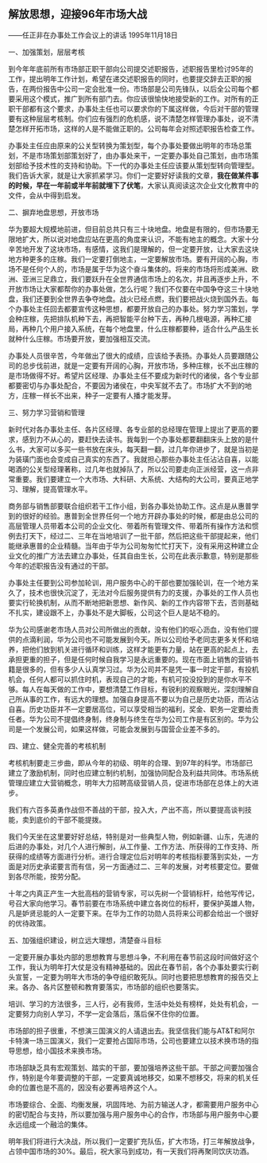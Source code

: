 ## 解放思想，迎接96年市场大战

——任正非在办事处工作会议上的讲话
1995年11月18日

一、加强策划，层层考核

到今年年底前所有市场部正职干部向公司提交述职报告，述职报告里检讨95年的工作，提出明年工作计划，希望在递交述职报告的同时，也要提交辞去正职的报告，在两份报告中公司一定会批准一份。市场部是公司先锋队，以后全公司每个都要采用这个模式，推广到所有部门去。你应该很愉快地接受新的工作。对所有的正职干部都有这个要求，办事处主任也可以要求你的下属这样做，今后对干部的管理要有这种层层考核制。你们应有强烈的危机感，说不清楚怎样管理办事处，说不清楚怎样开拓市场，这样的人是不能做正职的。公司每年会对照述职报告检查工作。

办事处主任应由原来的公关型转换为策划型，每个办事处要做出明年的市场总策划，不是市场策划部策划好了，由办事处来干，一定要办事处自己策划，由市场策划部给予技术性的支持和协助。下一代的办事处主任应该要从策划型转向管理型。我们告诉大家，就是让大家抓紧学习。你们一定要好好读我的文章，**我在做某件事的时候，早在一年前或半年前就埋下了伏笔**，大家认真阅读这次企业文化教育中的文件，会从中得到启发。

二、摒弃地盘思想，开放市场

华为要超大规模地前进，但目前总共只有三十块地盘。地盘是有限的，但市场要无限地扩大，所以说对地盘应站在更高的角度来认识，不能有地主的概念。大家十分辛苦地开发了这块市场，有感情，这我们是理解的，但一定要开放，让大家去这块地方种更多的庄稼。我们一定要打倒地主，一定要解放市场。要有开阔的心胸，市场不是任何个人的，市场是属于华为这个奋斗集体的。将来的市场将形成美洲、欧洲、亚洲三足鼎立，我们要跃升在全世界通信市场上的名次，并且再逐步上升，不开放市场让大家都帮你的办事处做，怎么行呢？我们不仅要在中国争夺这三十块地盘，我们还要到全世界去争夺地盘。战火已经点燃，我们要把战火烧到国外去。每个办事处主任回去都要宣传这种思想，都要开放自己的办事处。努力学习策划，学会种庄稼，先把排队机种下去，再把智能平台种下去，再种几根电源，再种汇接局，再种几个用户接入系统，在每个地盘里，什么庄稼都要种，适合什么产品生长就种什么庄稼。市场要开放，要加强相互交流。

办事处人员很辛苦，今年做出了很大的成绩，应该给予表扬。办事处人员要跟随公司的总步伐前进，就是一定要有开阔的心胸，开放市场，多种庄稼，长不出庄稼的是市场做得不好。希望片区经理、办事处主任不要成为新时代的诸侯，各个专业部都要密切与办事处配合，不要因为诸侯在，中央军就不去了。市场扩大不到的地方，庄稼一样长不出来，种子一定要有人播才能发芽。

三、努力学习营销和管理

新时代对各办事处主任、各片区经理、各专业部的总经理在管理上提出了更高的要求，感到力不从心的，要赶快去读书。我每到一个办事处都要翻翻床头上放的是什么书，大家可以多买一些书放在床头，每天翻一翻，过几年你进步了，就是当初是为装璜门面也会变成自己真实的东西了。我就担心那些办事处主任沾沾自喜，以能喝酒的公关型经理著称，过几年也就掉队了，所以公司要走向正派经营，这一点非常重要。我们要建立一个大市场、大科研、大系统、大结构的大公司，要真正地学习、理解，提高管理水平。

商务部与销售部要联合组织若干工作小组，到各办事处协助工作。这点是从惠普学到的很好的经验。惠普到全世界任何一个地方开辟办事处的时候，都是由总公司的高层管理人员带着本公司的企业文化、带着所有管理文件、带着所有操作方法和惯例去打天下，经过二、三年在当地培训了一批干部，然后把这些干部提起来，他们能继承惠普的企业精髓。当年由于华为公司匆匆忙忙打天下，没有采用这种建立企业文化的推广方法去建立办事处，任其自由生长，公司在此表示歉意，特别是那些今年的述职报告没有通过的干部。

办事处主任要到公司参加轮训，用户服务中心的干部也要加强轮训，在一个地方呆久了，技术也很快沉淀了，无法对今后服务提供有力的支援，办事处的工作人员也要实行轮换机制，从而不断地把新思想、新作风、新的工作内容带下去，否则基础不扎实，建设跟不上，办事处不是大脚板，公司这个巨人是站不稳的。

华为公司感谢老市场人员对公司所做出的贡献，没有他们的呕心沥血，没有他们提供的点滴利润，华为公司也不可能发展到今天。所以公司给予老同志更多关怀和培养，把他们放到机关进行循环和训练，这样才能更有力量，站在更高的起点上，去承担更重的担子，但是任何时候自我学习是永远重要的。现在市面上销售的营销书籍是很多的，但有多少人认真学习过。华为公司并不是凭一事一时定干部，有投机机会，任何人都可以抓住时机，表现自己的才能，有机可投没投到的是你水平不够。每人在每天做的工作中，要想清楚工作目标，有锐利的观察眼光，深刻理解自己所从事的工作，有远大的理想。加强自身提高不要以为自己是历史功臣，而沾沾自喜。历史功臣并不一定要居高位，可以享受相当的福利，奖金、职务一定要给责任者。华为公司不提倡终身制，终身制与终生在华为公司工作是有区别的。华为公司是一个发展公司，如果这样做，可能会发展到与国营企业差不多的。

四、建立、健全完善的考核机制

考核机制要走三步曲，即从今年的初级、明年的合理、到97年的科学。市场部已建立了激励机制，同时也应建立制约机制，加强协同配合及利益共同体。市场系统管理应建立大营销概念，明年大力招聘高级营销人员，促进市场部在总体上的大进步。

我们有六百多英勇作战但不善战的干部，投入大，产出不高，所以要提高谈判技能，卖到底价的干部不能提拨。

我们今天坐在这里要好好总结，特别是对一些典型人物，例如新疆、山东，先进的后进的办事处，对几个人进行解剖，从工作量、工作方法、所获得的工作支持、所获得的成绩等方面进行分析。进行合理定位后对明年的考核指标要落到实处，一方面是对历史承诺要言而有信，另一方面通过二、三年的发展，对考核要定位。要做到各尽所能，按劳分配。

十年之内真正产生一大批高档的营销专家，可以先树一个营销标杆，给他写传记，号召大家向他学习。春节前要在市场系统中建立各岗位的标杆，要保护英雄人物，凡是妒贤忌能的人一定要下来。在华为工作的功勋人员将来公司都会给出一个很好的优待政策。

五、加强组织建设，树立远大理想，清楚奋斗目标

一定要开展办事处内部的思想教育与思想斗争，不利用在春节前这段时间做好这个工作，我认为明年打大仗是没有精神基础的。因此在春节前，各个办事处要实行剃头宣誓，一定要为明年大市场的争夺组织敢死队。同时也要把思想教育的报告交上来。各办、各片区整顿和教育要落实，市场部的组织也要落实。

培训、学习的方法很多，三人行，必有我师，生活中处处有榜样，处处有机会，一定要努力向别人学习，不学一定会落后，落后保不住你的位置。

市场部的担子很重，不想演三国演义的人请退出去。我坚信我们能与AT&T和阿尔卡特演一场三国演义，我们一定要抢占国际市场，公司也要建立以技术换市场的指导思想，给小国技术来换市场。

市场部缺乏具有宏观策划、踏实的干部，要加强培养这些干部。干部之间要加强合作，特别是今年要调整的干部，一定要真诚地移交，如果不想移交，将来的机关任命的位置也是不高的，因没有必要再培养这个人。

市场要综合、全面、均衡发展，巩固阵地、为前方输送人才，都需要用户服务中心的密切配合与支持，所以要加强与用户服务中心的合作，市场部与用户服务中心要永远组成一个融洽的集体。

明年我们将进行大决战，所以我们一定要扩充队伍，扩大市场，打三年解放战争，占领中国市场的30%。最后，祝大家马到成功，有一天我们将再聚同饮庆功酒。
